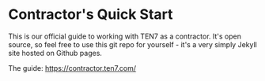 # Contractor's Quick Start

This is our official guide to working with TEN7 as a contractor. It's open source, so feel free to use this git repo for yourself - it's a very simply Jekyll site hosted on Github pages.

The guide: https://contractor.ten7.com/
